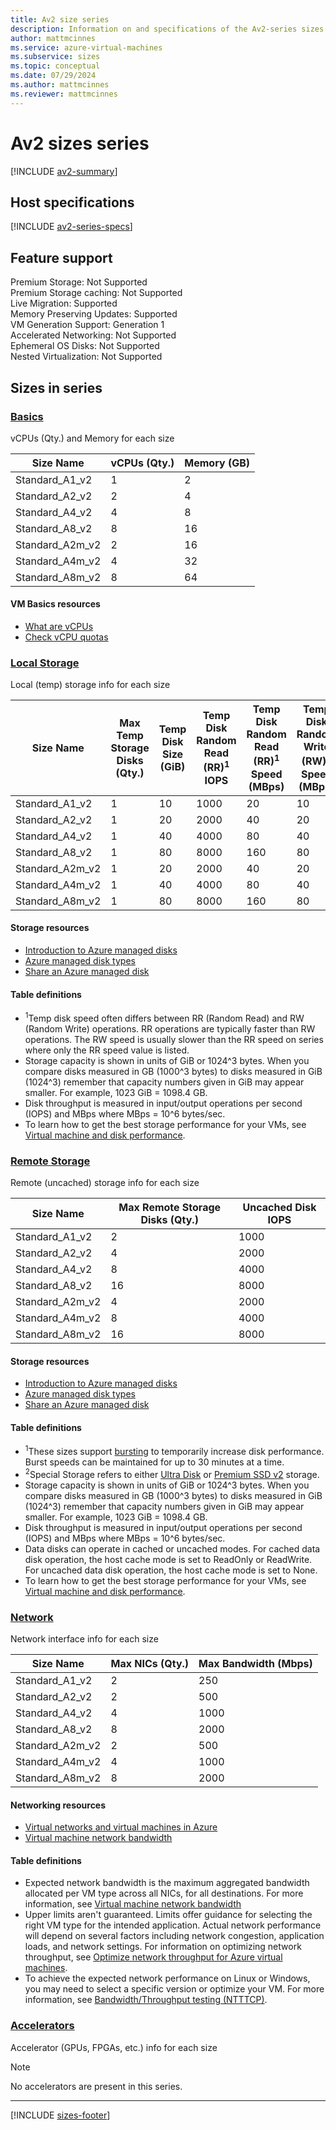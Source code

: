 ```yaml
---
title: Av2 size series
description: Information on and specifications of the Av2-series sizes
author: mattmcinnes
ms.service: azure-virtual-machines
ms.subservice: sizes
ms.topic: conceptual
ms.date: 07/29/2024
ms.author: mattmcinnes
ms.reviewer: mattmcinnes
---
```


# Av2 sizes series

[!INCLUDE [av2-summary](./includes/av2-series-summary.md)]

## Host specifications
[!INCLUDE [av2-series-specs](./includes/av2-series-specs.md)]

## Feature support

Premium Storage: Not Supported<br>
Premium Storage caching: Not Supported<br>
Live Migration: Supported<br>
Memory Preserving Updates: Supported<br>
VM Generation Support: Generation 1<br>
Accelerated Networking: Not Supported<br>
Ephemeral OS Disks: Not Supported<br>
Nested Virtualization: Not Supported<br>

## Sizes in series

### [Basics](#tab/sizebasic)

vCPUs (Qty.) and Memory for each size

| Size Name | vCPUs (Qty.) | Memory (GB) |
| --- | --- | --- |
| Standard_A1_v2 | 1 | 2 |
| Standard_A2_v2 | 2 | 4 |
| Standard_A4_v2 | 4 | 8 |
| Standard_A8_v2 | 8 | 16 |
| Standard_A2m_v2 | 2 | 16 |
| Standard_A4m_v2 | 4 | 32 |
| Standard_A8m_v2 | 8 | 64 |

#### VM Basics resources
- [What are vCPUs  ](../../../virtual-machines/managed-disks-overview.md)
- [Check vCPU quotas](../../../virtual-machines/quotas.md)

### [Local Storage](#tab/sizestoragelocal)

Local (temp) storage info for each size

| Size Name | Max Temp Storage Disks (Qty.) | Temp Disk Size (GiB) | Temp Disk Random Read (RR)<sup>1</sup> IOPS | Temp Disk Random Read (RR)<sup>1</sup> Speed (MBps) | Temp Disk Random Write (RW)<sup>1</sup> Speed (MBps) |
| --- | --- | --- | --- | --- | --- |
| Standard_A1_v2 | 1 | 10 | 1000 | 20 | 10 |
| Standard_A2_v2 | 1 | 20 | 2000 | 40 | 20 |
| Standard_A4_v2 | 1 | 40 | 4000 | 80 | 40 |
| Standard_A8_v2 | 1 | 80 | 8000 | 160 | 80 |
| Standard_A2m_v2 | 1 | 20 | 2000 | 40 | 20 |
| Standard_A4m_v2 | 1 | 40 | 4000 | 80 | 40 |
| Standard_A8m_v2 | 1 | 80 | 8000 | 160 | 80 |

#### Storage resources
- [Introduction to Azure managed disks](../../../virtual-machines/managed-disks-overview.md)
- [Azure managed disk types](../../../virtual-machines/disks-types.md)
- [Share an Azure managed disk](../../../virtual-machines/disks-shared.md)

#### Table definitions
- <sup>1</sup>Temp disk speed often differs between RR (Random Read) and RW (Random Write) operations. RR operations are typically faster than RW operations. The RW speed is usually slower than the RR speed on series where only the RR speed value is listed.
- Storage capacity is shown in units of GiB or 1024^3 bytes. When you compare disks measured in GB (1000^3 bytes) to disks measured in GiB (1024^3) remember that capacity numbers given in GiB may appear smaller. For example, 1023 GiB = 1098.4 GB.
- Disk throughput is measured in input/output operations per second (IOPS) and MBps where MBps = 10^6 bytes/sec.
- To learn how to get the best storage performance for your VMs, see [Virtual machine and disk performance](../../../virtual-machines/disks-performance.md).

### [Remote Storage](#tab/sizestorageremote)

Remote (uncached) storage info for each size

| Size Name | Max Remote Storage Disks (Qty.) | Uncached Disk IOPS |
| --- | --- | --- |
| Standard_A1_v2 | 2 | 1000 |
| Standard_A2_v2 | 4 | 2000 |
| Standard_A4_v2 | 8 | 4000 |
| Standard_A8_v2 | 16 | 8000 |
| Standard_A2m_v2 | 4 | 2000 |
| Standard_A4m_v2 | 8 | 4000 |
| Standard_A8m_v2 | 16 | 8000 |

#### Storage resources
- [Introduction to Azure managed disks](../../../virtual-machines/managed-disks-overview.md)
- [Azure managed disk types](../../../virtual-machines/disks-types.md)
- [Share an Azure managed disk](../../../virtual-machines/disks-shared.md)

#### Table definitions
- <sup>1</sup>These sizes support [bursting](../../disk-bursting.md) to temporarily increase disk performance. Burst speeds can be maintained for up to 30 minutes at a time.
- <sup>2</sup>Special Storage refers to either [Ultra Disk](../../../virtual-machines/disks-enable-ultra-ssd.md) or [Premium SSD v2](../../../virtual-machines/disks-deploy-premium-v2.md) storage.
- Storage capacity is shown in units of GiB or 1024^3 bytes. When you compare disks measured in GB (1000^3 bytes) to disks measured in GiB (1024^3) remember that capacity numbers given in GiB may appear smaller. For example, 1023 GiB = 1098.4 GB.
- Disk throughput is measured in input/output operations per second (IOPS) and MBps where MBps = 10^6 bytes/sec.
- Data disks can operate in cached or uncached modes. For cached data disk operation, the host cache mode is set to ReadOnly or ReadWrite. For uncached data disk operation, the host cache mode is set to None.
- To learn how to get the best storage performance for your VMs, see [Virtual machine and disk performance](../../../virtual-machines/disks-performance.md).


### [Network](#tab/sizenetwork)

Network interface info for each size

| Size Name | Max NICs (Qty.) | Max Bandwidth (Mbps) |
| --- | --- | --- |
| Standard_A1_v2 | 2 | 250 |
| Standard_A2_v2 | 2 | 500 |
| Standard_A4_v2 | 4 | 1000 |
| Standard_A8_v2 | 8 | 2000 |
| Standard_A2m_v2 | 2 | 500 |
| Standard_A4m_v2 | 4 | 1000 |
| Standard_A8m_v2 | 8 | 2000 |

#### Networking resources
- [Virtual networks and virtual machines in Azure](/azure/virtual-network/network-overview)
- [Virtual machine network bandwidth](/azure/virtual-network/virtual-machine-network-throughput)

#### Table definitions
- Expected network bandwidth is the maximum aggregated bandwidth allocated per VM type across all NICs, for all destinations. For more information, see [Virtual machine network bandwidth](/azure/virtual-network/virtual-machine-network-throughput)
- Upper limits aren't guaranteed. Limits offer guidance for selecting the right VM type for the intended application. Actual network performance will depend on several factors including network congestion, application loads, and network settings. For information on optimizing network throughput, see [Optimize network throughput for Azure virtual machines](/azure/virtual-network/virtual-network-optimize-network-bandwidth). 
-  To achieve the expected network performance on Linux or Windows, you may need to select a specific version or optimize your VM. For more information, see [Bandwidth/Throughput testing (NTTTCP)](/azure/virtual-network/virtual-network-bandwidth-testing).

### [Accelerators](#tab/sizeaccelerators)

Accelerator (GPUs, FPGAs, etc.) info for each size

> [!NOTE]
> No accelerators are present in this series.

---

[!INCLUDE [sizes-footer](../includes/sizes-footer.md)]
